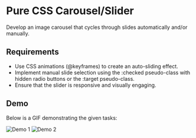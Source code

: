 # Pure CSS Carousel/Slider

Develop an image carousel that cycles through slides automatically and/or manually.

## Requirements
- Use CSS animations (@keyframes) to create an auto-sliding effect.
- Implement manual slide selection using the :checked pseudo-class with hidden radio buttons or the :target pseudo-class.
- Ensure that the slider is responsive and visually engaging.

## Demo
Below is a GIF demonstrating the given tasks:

![Demo 1](./output/demo1.gif)
![Demo 2](./output/demo2.gif)